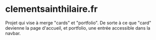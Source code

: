 # clementsainthilaire.fr

Projet qui vise à merge "cards" et "portfolio".
De sorte à ce que "card" devienne la page d'accueil, et portfolio, une entrée accessible dans la navbar.
